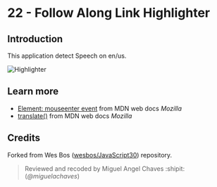 # 22 - Follow Along Link Highlighter
## Introduction
This application detect Speech on en/us.

![Highlighter](https://res.cloudinary.com/saaec/image/upload/v1611812650/span_t6m4te.jpg)

## Learn more
* [Element: mouseenter event](https://developer.mozilla.org/en-US/docs/Web/API/Element/mouseenter_event) from MDN web docs *Mozilla*
* [translate()](https://developer.mozilla.org/es/docs/Web/CSS/transform-function/translate()) from MDN web docs *Mozilla*

## Credits
Forked from Wes Bos ([wesbos/JavaScript30](https://github.com/wesbos/JavaScript30)) repository.
> Reviewed and recoded by Miguel Angel Chaves :shipit: (*@miguelachaves*)